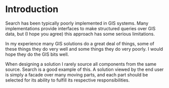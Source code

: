 # Introduction

Search has been typically poorly implemented in GIS systems. Many implementations provide interfaces to make structured queries over GIS data, but (I hope you agree) this approach has some serious limitations.

In my experience many GIS solutions do a great deal of things, some of these things they do very well and some things they do very poorly. I would hope they do the GIS bits well.

When designing a solution I rarely source all components from the same source. Search is a good example of this. A solution viewed by the end user is simply a facade over many moving parts, and each part should be selected for its ability to fulfill its respective responsibilities.

